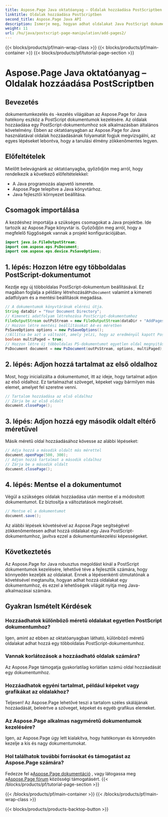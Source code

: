 ```yaml
---
title: Aspose.Page Java oktatóanyag – Oldalak hozzáadása PostScriptben
linktitle: Oldalak hozzáadása PostScriptben
second_title: Aspose.Page Java API
description: Ismerje meg, hogyan adhat oldalakat Java PostScript dokumentumokhoz az Aspose.Page használatával. Kövesse lépésről lépésre útmutatónkat a zökkenőmentes dokumentumkezeléshez.
weight: 11
url: /hu/java/postscript-page-manipulation/add-pages2/
---
```


{{< blocks/products/pf/main-wrap-class >}}
{{< blocks/products/pf/main-container >}}
{{< blocks/products/pf/tutorial-page-section >}}

# Aspose.Page Java oktatóanyag – Oldalak hozzáadása PostScriptben

## Bevezetés
dokumentumkezelés és -kezelés világában az Aspose.Page for Java hatékony eszköz a PostScript dokumentumok kezelésére. Az oldalak hozzáadása egy PostScript-dokumentumhoz sok alkalmazásban általános követelmény. Ebben az oktatóanyagban az Aspose.Page for Java használatával oldalak hozzáadásának folyamatát fogjuk megvizsgálni, az egyes lépéseket lebontva, hogy a tanulási élmény zökkenőmentes legyen.
## Előfeltételek
Mielőtt belevágnánk az oktatóanyagba, győződjön meg arról, hogy rendelkezik a következő előfeltételekkel:
- A Java programozás alapvető ismerete.
- Aspose.Page telepítve a Java könyvtárhoz.
- Java fejlesztői környezet beállítása.
## Csomagok importálása
A kezdéshez importálja a szükséges csomagokat a Java projektbe. Ide tartozik az Aspose.Page könyvtár is. Győződjön meg arról, hogy a megfelelő függőségek vannak a projekt konfigurációjában.
```java
import java.io.FileOutputStream;
import com.aspose.eps.PsDocument;
import com.aspose.eps.device.PsSaveOptions;
```
## 1. lépés: Hozzon létre egy többoldalas PostScript-dokumentumot
 Kezdje egy új többoldalas PostScript-dokumentum beállításával. Ez magában foglalja a példány létrehozását`PsDocument` valamint a kimeneti adatfolyam és a mentési beállítások megadása.
```java
// A dokumentumok könyvtárának elérési útja.
String dataDir = "Your Document Directory";
// Kimeneti adatfolyam létrehozása PostScript-dokumentumhoz
FileOutputStream outPsStream = new FileOutputStream(dataDir + "AddPages2_outPS.ps");
// Hozzon létre mentési beállításokat A4-es méretben
PsSaveOptions options = new PsSaveOptions();
//Állítsa be azt a változót, amely jelzi, hogy az eredményül kapott PostScript-dokumentum többoldalas lesz-e
boolean multiPaged = true;
// Hozzon létre új többoldalas PS-dokumentumot egyetlen oldal megnyitásával
PsDocument document = new PsDocument(outPsStream, options, multiPaged);
```
## 2. lépés: Adjon hozzá tartalmat az első oldalhoz
Most, hogy inicializálta a dokumentumot, itt az ideje, hogy tartalmat adjon az első oldalhoz. Ez tartalmazhat szöveget, képeket vagy bármilyen más elemet, amelyet fel szeretne venni.
```java
// Tartalom hozzáadása az első oldalhoz
// Zárja be az első oldalt
document.closePage();
```
## 3. lépés: Adjon hozzá egy második oldalt eltérő méretűvel
Másik méretű oldal hozzáadásához kövesse az alábbi lépéseket:
```java
// Adja hozzá a második oldalt más mérettel
document.openPage(500, 300);
// Adjon hozzá tartalmat a második oldalhoz
// Zárja be a második oldalt
document.closePage();
```
## 4. lépés: Mentse el a dokumentumot
Végül a szükséges oldalak hozzáadása után mentse el a módosított dokumentumot. Ez biztosítja a változtatások megőrzését.
```java
// Mentse el a dokumentumot
document.save();
```
Az alábbi lépések követésével az Aspose.Page segítségével zökkenőmentesen adhat hozzá oldalakat egy Java PostScript-dokumentumhoz, javítva ezzel a dokumentumkezelési képességeket.
## Következtetés
Az Aspose.Page for Java robusztus megoldást kínál a PostScript dokumentumok kezelésére, lehetővé téve a fejlesztők számára, hogy könnyedén kezeljék az oldalakat. Ennek a lépésenkénti útmutatónak a követésével megtanulta, hogyan adhat hozzá oldalakat egy dokumentumhoz, és ezzel a lehetőségek világát nyitja meg Java-alkalmazásai számára.
## Gyakran Ismételt Kérdések
### Hozzáadhatok különböző méretű oldalakat egyetlen PostScript dokumentumhoz?
Igen, amint az ebben az oktatóanyagban látható, különböző méretű oldalakat adhat hozzá egy többoldalas PostScript-dokumentumhoz.
### Vannak korlátozások a hozzáadható oldalak számára?
Az Aspose.Page támogatja gyakorlatilag korlátlan számú oldal hozzáadását egy dokumentumhoz.
### Hozzáadhatok egyéni tartalmat, például képeket vagy grafikákat az oldalakhoz?
Teljesen! Az Aspose.Page lehetővé teszi a tartalom széles skálájának hozzáadását, beleértve a szöveget, képeket és egyéb grafikus elemeket.
### Az Aspose.Page alkalmas nagyméretű dokumentumok kezelésére?
Igen, az Aspose.Page úgy lett kialakítva, hogy hatékonyan és könnyedén kezelje a kis és nagy dokumentumokat.
### Hol találhatok további forrásokat és támogatást az Aspose.Page számára?
 Fedezze fel a[Aspose.Page dokumentáció](https://reference.aspose.com/page/java/) , vagy látogassa meg a[Aspose.Page fórum](https://forum.aspose.com/c/page/39) közösségi támogatásért.
{{< /blocks/products/pf/tutorial-page-section >}}

{{< /blocks/products/pf/main-container >}}
{{< /blocks/products/pf/main-wrap-class >}}

{{< blocks/products/products-backtop-button >}}
